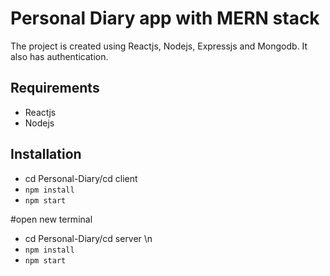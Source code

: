 # Personal Diary app with MERN stack

The project is created using Reactjs, Nodejs, Expressjs and Mongodb. It also has authentication.

## Requirements
- Reactjs
- Nodejs

## Installation
- cd Personal-Diary/cd client
- ```npm install```
- ```npm start```

#open new terminal

- cd Personal-Diary/cd server \n
- ```npm install```
- ```npm start```

